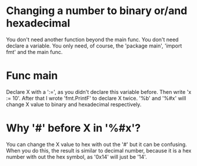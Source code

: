 # Changing a number to binary or/and hexadecimal

You don't need another function beyond the main func. You don't need declare a variable. You only need, of course, the 'package main', 'import fmt' and the main func.

# Func main

Declare X with a ':=', as you didn't declare this variable before. Then write 'x := 10'. After that I wrote 'fmt.PrintF' to declare X twice. '%b' and '%#x' will change X value to binary and hexadecimal respectively.

# Why '#' before X in '%#x'?

You can change the X value to hex with out the '#' but it can be confusing. When you do this, the result is similar to decimal number, because it is a hex number with out the hex symbol, as '0x14' will just be '14'.